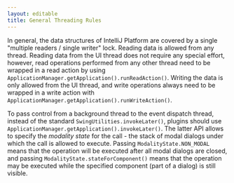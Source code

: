 ```yaml
---
layout: editable
title: General Threading Rules
---
```


In general, the data structures of IntelliJ Platform are covered by a single "multiple readers / single writer" lock.
Reading data is allowed from any thread.
Reading data from the UI thread does not require any special effort, however, read operations performed from any other thread need to be wrapped in a read action by using ```ApplicationManager.getApplication().runReadAction()```.
Writing the data is only allowed from the UI thread, and write operations always need to be wrapped in a write action with ```ApplicationManager.getApplication().runWriteAction()```.

To pass control from a background thread to the event dispatch thread, instead of the standard ```SwingUtilities.invokeLater()```, plugins should use ```ApplicationManager.getApplication().invokeLater()```.
The latter API allows to specify the _modality state_ for the call - the stack of modal dialogs under which the call is allowed to execute.
Passing ```ModalityState.NON_MODAL``` means that the operation will be executed after all modal dialogs are closed, and passing ```ModalityState.stateForComponent()``` means that the operation may be executed while the specified component (part of a dialog) is still visible.